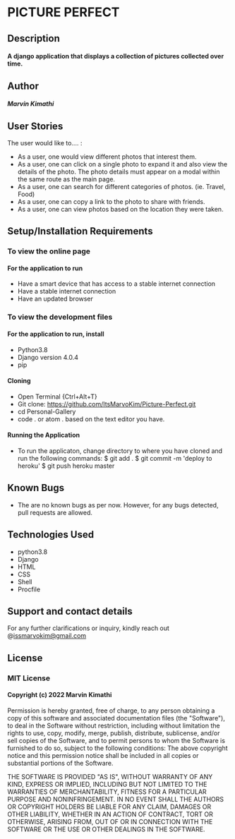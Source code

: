 # PICTURE PERFECT

## Description

#### A django application that displays a collection of pictures collected over time. 

## Author

#### *Marvin Kimathi*

## User Stories
The user would like to.... :
* As a user, one would view different photos that interest them.
* As a user, one can click on a single photo to expand it and also view the details of the photo. The photo details must appear on a modal within the same route as the main page.
* As a user, one can search for different categories of photos. (ie. Travel, Food)
* As a user, one can copy a link to the photo to share with friends.
* As a user, one can view photos based on the location they were taken.

## Setup/Installation Requirements

### To view the online page
#### For the application to run
* Have a smart device that has access to a stable internet connection
* Have a stable internet connection
* Have an updated browser

### To view the development files
#### For the application to run, install
* Python3.8
* Django version 4.0.4
* pip

#### Cloning

* Open Terminal {Ctrl+Alt+T}
* Git clone: https://github.com/ItsMarvoKim/Picture-Perfect.git
* cd Personal-Gallery
* code . or atom . based on the text editor you have.

#### Running the Application

* To run the applicaton, change directory to where you have cloned and run the following commands:
        $ git add .
        $ git commit -m 'deploy to heroku'
        $ git push heroku master

## Known Bugs

* The are no known bugs as per now. However, for any bugs detected, pull requests are allowed.

## Technologies Used

* python3.8
* Django
* HTML
* CSS
* Shell
* Procfile

## Support and contact details

For any further clarifications or inquiry, kindly reach out @issmarvokim@gmail.com

## License

### MIT License
#### Copyright (c) 2022 Marvin Kimathi

Permission is hereby granted, free of charge, to any person obtaining a copy
of this software and associated documentation files (the "Software"), to deal
in the Software without restriction, including without limitation the rights
to use, copy, modify, merge, publish, distribute, sublicense, and/or sell
copies of the Software, and to permit persons to whom the Software is
furnished to do so, subject to the following conditions:
The above copyright notice and this permission notice shall be included in all
copies or substantial portions of the Software.

THE SOFTWARE IS PROVIDED "AS IS", WITHOUT WARRANTY OF ANY KIND, EXPRESS OR
IMPLIED, INCLUDING BUT NOT LIMITED TO THE WARRANTIES OF MERCHANTABILITY,
FITNESS FOR A PARTICULAR PURPOSE AND NONINFRINGEMENT. IN NO EVENT SHALL THE
AUTHORS OR COPYRIGHT HOLDERS BE LIABLE FOR ANY CLAIM, DAMAGES OR OTHER
LIABILITY, WHETHER IN AN ACTION OF CONTRACT, TORT OR OTHERWISE, ARISING FROM,
OUT OF OR IN CONNECTION WITH THE SOFTWARE OR THE USE OR OTHER DEALINGS IN THE
SOFTWARE.